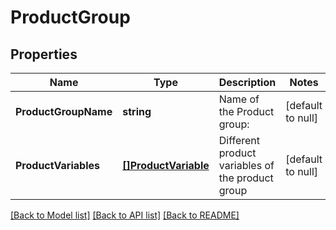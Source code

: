# ProductGroup

## Properties
Name | Type | Description | Notes
------------ | ------------- | ------------- | -------------
**ProductGroupName** | **string** | Name of the Product group:  | [default to null]
**ProductVariables** | [**[]ProductVariable**](ProductVariable.md) | Different product variables of the product group | [default to null]

[[Back to Model list]](../README.md#documentation-for-models) [[Back to API list]](../README.md#documentation-for-api-endpoints) [[Back to README]](../README.md)

